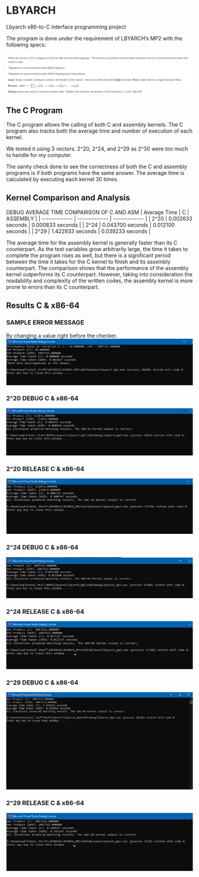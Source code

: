# LBYARCH
Lbyarch x86-to-C interface programming project

The program is done under the requirement of LBYARCH’s MP2 with the following specs:

![lbyarch specs](PNGs/lbyarch%20specs.PNG)


## The C Program

The C program allows the calling of both C and assembly kernels. The C program also tracks both the average time and number of execution of each kernel. 

We tested it using 3 vectors. 2^20, 2^24, and 2^29 as 2^30 were too much to handle for my computer.

The sanity check done to see the correctness of both the C and assembly programs is if both programs have the same answer. The average time is calculated by executing each kernel 30 times.

## Kernel Comparison and Analysis

DEBUG AVERAGE TIME COMPARISON OF C AND ASM
|  Average Time  |  C  |  ASSEMBLY  | 
| ------------- | ------------- | ------------- |
|  2^20  |  0.002633 seconds  |  0.000833 seconds  |
|  2^24  |  0.043700 seconds  |  0.012100 seconds  |
|  2^29  |  1.422933 seconds  |  0.039233 seconds  |

The average time for the assembly kernel is generally faster than its C counterpart. As the test variables grow arbitrarily large, the time it takes to complete the program rises as well, but there is a significant period between the time it takes for the C kernel to finish and its assembly counterpart. The comparison shows that the performance of the assembly kernel outperforms its C counterpart. However, taking into consideration the readability and complexity of the written codes, the assembly kernel is more prone to errors than its C counterpart.

## Results C & x86-64 

### SAMPLE ERROR MESSAGE 
By changing a value right before the checker.
![SAMPLE ERROR](PNGs/sample%20error.PNG)
### 2^20 DEBUG C & x86-64
![2^20 Debug](PNGs/2^20%20debug.PNG)
### 2^20 RELEASE C & x86-64
![2^20 Release](PNGs/2^20%20release.PNG)

### 2^24 DEBUG C & x86-64
![2^24 Debug](PNGs/2^24%20debug.PNG)
### 2^24 RELEASE C & x86-64
![2^24 Release](PNGs/2^24%20release.PNG)

### 2^29 DEBUG C & x86-64
![2^20 Debug](PNGs/2^29%20debug.PNG)
### 2^29 RELEASE C & x86-64
![2^29 Release](PNGs/2^29%20release.PNG)
